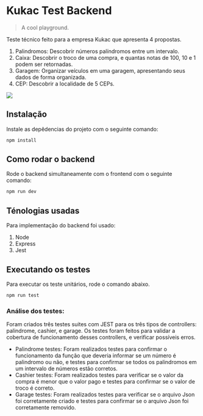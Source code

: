 # Kukac Test Backend
> A cool playground.

Teste técnico feito para a empresa Kukac que apresenta 4 propostas.
1. Palindromos: Descobrir números palíndromos entre um intervalo.
2. Caixa: Descobrir o troco de uma compra, e quantas notas de 100, 10 e 1 podem ser retornadas.
3. Garagem: Organizar veículos em uma garagem, apresentando seus dados de forma organizada.
4. CEP: Descobrir a localidade de 5 CEPs.

![](header.png)

## Instalação

Instale as depêdencias do projeto com o seguinte comando:

```sh
npm install
```

## Como rodar o backend

Rode o backend simultaneamente com o frontend com o seguinte comando:

```sh
npm run dev
```
##  Ténologias usadas

Para implementação do backend foi usado:

1. Node
2. Express
3. Jest


##  Executando os testes

Para executar os teste unitários, rode o comando abaixo.

```sh
npm run test
```

### Análise dos testes:

Foram criados três testes suites com JEST para os três tipos de controllers: palindrome, cashier, e garage. 
Os testes foram feitos para validar a cobertura de funcionamento desses controllers, e verificar possíveis erros.

- Palindrome testes: Foram realizados testes para confirmar o funcionamento da função que deveria informar se um número é palindromo ou não, e testes para confirmar se todos os palindromos em um intervalo de números estão corretos. 
- Cashier testes: Foram realizados testes para verificar se o valor da compra é menor que o valor pago e testes para confirmar se o valor de troco é correto.
- Garage testes: Foram realizados testes para verificar se o arquivo Json foi corretamente criado e testes para confirmar se o arquivo Json foi corretamente removido.

